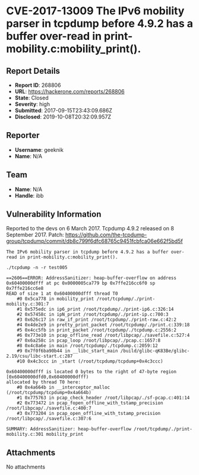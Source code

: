 # CVE-2017-13009 The IPv6 mobility parser in tcpdump before 4.9.2 has a buffer over-read in print-mobility.c:mobility_print().

## Report Details
- **Report ID**: 268806
- **URL**: https://hackerone.com/reports/268806
- **State**: Closed
- **Severity**: high
- **Submitted**: 2017-09-15T23:43:09.686Z
- **Disclosed**: 2019-10-08T20:32:09.957Z

## Reporter
- **Username**: geeknik
- **Name**: N/A

## Team
- **Name**: N/A
- **Handle**: ibb

## Vulnerability Information
Reported to the devs on 6 March 2017.
Tcpdump 4.9.2 released on 8 September 2017.
Patch: https://github.com/the-tcpdump-group/tcpdump/commit/db8c799f6dfc68765c9451fcbfca06e662f5bd5f

`The IPv6 mobility parser in tcpdump before 4.9.2 has a buffer over-read in print-mobility.c:mobility_print().`

```
./tcpdump -n -r test005

==2606==ERROR: AddressSanitizer: heap-buffer-overflow on address 0x60400000dfff at pc 0x0000005ca779 bp 0x7ffe216cc6f0 sp 0x7ffe216cc6e8
READ of size 1 at 0x60400000dfff thread T0
    #0 0x5ca778 in mobility_print /root/tcpdump/./print-mobility.c:301:7
    #1 0x575edc in ip6_print /root/tcpdump/./print-ip6.c:326:14
    #2 0x57458c in ipN_print /root/tcpdump/./print-ip.c:700:3
    #3 0x626c17 in raw_if_print /root/tcpdump/./print-raw.c:42:2
    #4 0x4de2e9 in pretty_print_packet /root/tcpdump/./print.c:339:18
    #5 0x4cc5fb in print_packet /root/tcpdump/./tcpdump.c:2556:2
    #6 0x773e10 in pcap_offline_read /root/libpcap/./savefile.c:527:4
    #7 0x6a258c in pcap_loop /root/libpcap/./pcap.c:1657:8
    #8 0x4c8a6e in main /root/tcpdump/./tcpdump.c:2059:12
    #9 0x7f0f6ba90b44 in __libc_start_main /build/glibc-qK83Be/glibc-2.19/csu/libc-start.c:287
    #10 0x4c3ccc in _start (/root/tcpdump/tcpdump+0x4c3ccc)

0x60400000dfff is located 0 bytes to the right of 47-byte region [0x60400000dfd0,0x60400000dfff)
allocated by thread T0 here:
    #0 0x4a664b in __interceptor_malloc (/root/tcpdump/tcpdump+0x4a664b)
    #1 0x775763 in pcap_check_header /root/libpcap/./sf-pcap.c:401:14
    #2 0x773472 in pcap_fopen_offline_with_tstamp_precision /root/libpcap/./savefile.c:400:7
    #3 0x773204 in pcap_open_offline_with_tstamp_precision /root/libpcap/./savefile.c:307:6

SUMMARY: AddressSanitizer: heap-buffer-overflow /root/tcpdump/./print-mobility.c:301 mobility_print
```

## Attachments
No attachments
